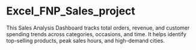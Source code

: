 # Excel_FNP_Sales_project
This  Sales Analysis Dashboard tracks total orders, revenue, and customer spending trends across categories, occasions, and time. It helps identify top-selling products, peak sales hours, and high-demand cities.
